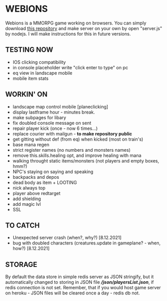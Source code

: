 # WEBIONS
  Webions is a MMORPG game working on browsers. 
  You can simply download [this repository](https://github.com/apietryga/webions2) and make server on your own by open "server.js" by nodejs. I will make instructions for this in future versions.

## TESTING NOW
  - IOS clicking compatibility
  - in console placeholder write "click enter to type" on pc 
  - eq view in landscape mobile
  - mobile item stats

## WORKIN' ON
  - landscape map control mobile [planeclicking]
  - display lastframe hour - minutes break.
  - make subpages for libary
  - fix doubled console message on sent
  - repair player kick (once - now 6 times...)
  - replace courier with mailgun - **to make repository public**
  - get gitting without def (from eq) when kicked (most on train's)
  - base mana regen
  - strict register names (no numbers and monsters names)
  - remove this.skills.healing opt, and improve healing with mana
  - walking throught static items/monsters (not players and empty boxes, hmm?)
  - NPC's staying on saying and speaking
  - backpacks and depos
  - dead body as item + LOOTING
  - nick always top
  - player above redtarget
  - add shielding
  - add magic lvl
  - SSL 

## TO CATCH
  - Unexpected server crash (when?, why?) [8.12.2021]
  - bug with doubled characters (creatures.update in gameplane? - when, how?) [8.12.2021]

## STORAGE
  By default the data store in simple redis server as JSON stringify, but it automatically changed to storing in JSON file ***/json/playersList.json***, if redis connection is not set.
  Remember, that if you would host game server on heroku - JSON files will be cleared once a day - redis db not. 